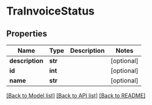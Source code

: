 # TraInvoiceStatus

## Properties
Name | Type | Description | Notes
------------ | ------------- | ------------- | -------------
**description** | **str** |  | [optional] 
**id** | **int** |  | [optional] 
**name** | **str** |  | [optional] 

[[Back to Model list]](../README.md#documentation-for-models) [[Back to API list]](../README.md#documentation-for-api-endpoints) [[Back to README]](../README.md)


